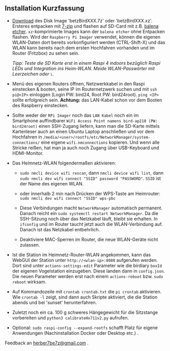 <!--keywords[Installation_kurz,README]-->

## Installation Kurzfassung

- [Download](https://drive.google.com/drive/folders/11WduKyMzzzmW61bC7l0BlDjjx6e_ImHC?usp=sharing) des Disk Image 'betzBirdXXX.7z' oder 'betzBirdXXX.xz'. Ersteres entpacken mit [7-zip](https://www.7-zip.org/) und flashen auf SD-Card mit z.B. [balena etcher](https://etcher.balena.io/). `xz`-komprimierte Images kann der `balena etcher` ohne Entpacken flashen. Wird der `Raspberry Pi Imager` verwendet, können die eigenen WLAN-Daten dort bereits vorkonfiguriert werden (CTRL-Shift-X) und das WLAN kann bereits nach dem ersten Hochfahren vorhanden und im Router (Fritzbox) zu sehen sein.

  *Tipp: Teste die SD Karte erst in einem Raspi 4 indoors bezüglich Raspi LEDs und Integration ins Heim-WLAN. Meide WLAN-Passwörter mit Leerzeichen oder `\`.*

- Menü des eigenen Routers öffnen, Netzwerkkabel in den Raspi einstecken & booten, seine IP im Routernetzwerk suchen und mit `ssh pi@<IP>` einloggen (Login PW: bird24, Root PW: bird24root). `ping <IP>` sollte erfolgreich sein. **Achtung:** das LAN-Kabel schon vor dem Booten des Raspberry einstecken.

- Sollte weder der `RPi Imager` noch das `LAN Kabel` noch ein im Smartphone auffindbarer `WiFi Access Point namens bird-ap210 (PW: bird24root)` einen SSH-Zugang liefern, kann man die SD-Karte mittels Kartenleser auch an einen Ubuntu Laptop anschließen und vor dem Hochfahren in `/media/<user>/rootfs/etc/NetworkManager/system-connections/` eine eigene `wifi.nmconnections` kopieren. Und wenn alle Stricke reißen, hat man ja auch noch Zugang über USB-Keyboard und HDMI-Monitor.

- Das Heimnetz-WLAN folgendermaßen aktivieren:

  - `sudo nmcli device wifi rescan`, dann `nmcli device wifi list`, dann `sudo nmcli dev wifi connect "SSID" password "PASSWORD"`. `SSID` ist der Name des eigenen WLAN.

  - oder innerhalb 2 min nach Drücken der WPS-Taste am Heimrouter: `sudo nmcli dev wifi connect "SSID" wps-pbc`

  - Diese Verbindungen macht `NetworkManager` automatisch permanent. Danach reicht ein `sudo systemctl restart NetworkManager`. Da die SSH-Sitzung noch über das Netzkabel läuft, bleibt sie erhalten. In `ifconfig` und im Router taucht jetzt auch die WLAN-Verbindung auf. Danach ist das Netzkabel entbehrlich.

  - Deaktiviere MAC-Sperren im Router, die neue WLAN-Geräte nicht zulassen.

- Ist die Station im Heimnetz-Router-WLAN angekommen, kann das WebGUI der Station unter `http://<wlan-ip>:8080` aufgerufen werden. Dort sind unter `actions-settings-edit` Parameter wie die birdiary `boxId` der eigenen Vogelstation einzugeben. Diese landen dann in `config.json`. Die neuen Parameter werden erst nach einem `actions-reboot` bzw. `sudo reboot` wirksam.

- Auf Kommandozeile mit `crontab crontab.txt` die `pi crontab` aktivieren. Wie `crontab -l` zeigt, sind dann auch Skripte aktiviert, die die Station abends und bei 'sunset' herunterfahren.

- Zuletzt noch ein ca. 100 g schweres Hängegewicht für die Sitzstange vorbereiten und `python3 calibrateHx711v2.py` aufrufen.

- Optional: `sudo raspi-config --expand-rootfs` schafft Platz für eigene Anwendungen (Nachinstallation Docker oder Desktop etc.) .





Feedback an herber7be7z@gmail.com .